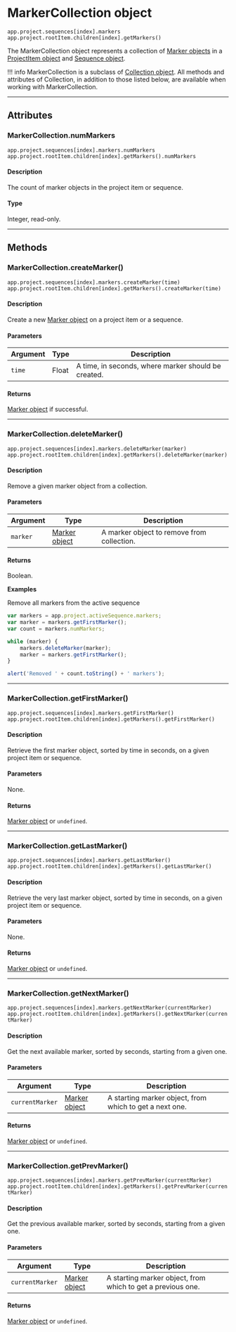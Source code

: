 # MarkerCollection object

`app.project.sequences[index].markers`
<br/>
`app.project.rootItem.children[index].getMarkers()`
<br/>

The MarkerCollection object represents a collection of [Marker objects](../general/marker.md) in a [ProjectItem object](../item/projectitem.md) and [Sequence object](../sequence/sequence.md).

!!! info
    MarkerCollection is a subclass of [Collection object](collection.md). All methods and attributes of Collection, in addition to those listed below, are available when working with MarkerCollection.

---

## Attributes

### MarkerCollection.numMarkers

`app.project.sequences[index].markers.numMarkers`
<br/>
`app.project.rootItem.children[index].getMarkers().numMarkers`
<br/>

#### Description

The count of marker objects in the project item or sequence.

#### Type

Integer, read-only.

---

## Methods

### MarkerCollection.createMarker()

`app.project.sequences[index].markers.createMarker(time)`
<br/>
`app.project.rootItem.children[index].getMarkers().createMarker(time)`
<br/>

#### Description

Create a new [Marker object](../general/marker.md) on a project item or a sequence.

#### Parameters

| Argument   | Type    | Description                                         |
|------------|---------|-----------------------------------------------------|
| `time`     | Float | A time, in seconds, where marker should be created. |

#### Returns

[Marker object](../general/marker.md) if successful.

---

### MarkerCollection.deleteMarker()

`app.project.sequences[index].markers.deleteMarker(marker)`
<br/>
`app.project.rootItem.children[index].getMarkers().deleteMarker(marker)`
<br/>

#### Description

Remove a given marker object from a collection.

#### Parameters

| Argument   | Type                                         | Description                                |
|------------|----------------------------------------------|--------------------------------------------|
| `marker`   | [Marker object](../general/marker.md) | A marker object to remove from collection. |

#### Returns

Boolean.

**Examples**

Remove all markers from the active sequence

```javascript
var markers = app.project.activeSequence.markers;
var marker = markers.getFirstMarker();
var count = markers.numMarkers;

while (marker) {
    markers.deleteMarker(marker);
    marker = markers.getFirstMarker();
}

alert('Removed ' + count.toString() + ' markers');
```

---

### MarkerCollection.getFirstMarker()

`app.project.sequences[index].markers.getFirstMarker()`
<br/>
`app.project.rootItem.children[index].getMarkers().getFirstMarker()`
<br/>

#### Description

Retrieve the first marker object, sorted by time in seconds, on a given project item or sequence.

#### Parameters

None.

#### Returns

[Marker object](../general/marker.md) or `undefined`.

---

### MarkerCollection.getLastMarker()

`app.project.sequences[index].markers.getLastMarker()`
<br/>
`app.project.rootItem.children[index].getMarkers().getLastMarker()`
<br/>

#### Description

Retrieve the very last marker object, sorted by time in seconds, on a given project item or sequence.

#### Parameters

None.

#### Returns

[Marker object](../general/marker.md) or `undefined`.

---

### MarkerCollection.getNextMarker()

`app.project.sequences[index].markers.getNextMarker(currentMarker)`
<br/>
`app.project.rootItem.children[index].getMarkers().getNextMarker(currentMarker)`
<br/>

#### Description

Get the next available marker, sorted by seconds, starting from a given one.

#### Parameters

| Argument        | Type                                         | Description                                             |
|-----------------|----------------------------------------------|---------------------------------------------------------|
| `currentMarker` | [Marker object](../general/marker.md) | A starting marker object, from which to get a next one. |

#### Returns

[Marker object](../general/marker.md) or `undefined`.

---

### MarkerCollection.getPrevMarker()

`app.project.sequences[index].markers.getPrevMarker(currentMarker)`
<br/>
`app.project.rootItem.children[index].getMarkers().getPrevMarker(currentMarker)`
<br/>

#### Description

Get the previous available marker, sorted by seconds, starting from a given one.

#### Parameters

| Argument        | Type                                         | Description                                                 |
|-----------------|----------------------------------------------|-------------------------------------------------------------|
| `currentMarker` | [Marker object](../general/marker.md) | A starting marker object, from which to get a previous one. |

#### Returns

[Marker object](../general/marker.md) or `undefined`.

